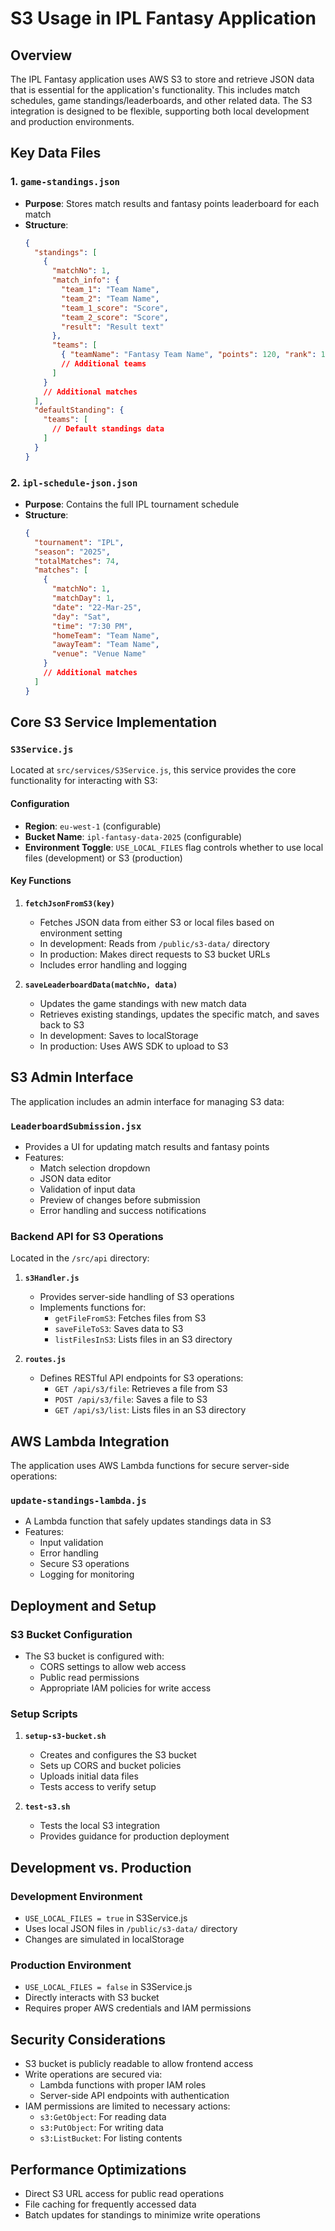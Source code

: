 # S3 Usage in IPL Fantasy Application

## Overview
The IPL Fantasy application uses AWS S3 to store and retrieve JSON data that is essential for the application's functionality. This includes match schedules, game standings/leaderboards, and other related data. The S3 integration is designed to be flexible, supporting both local development and production environments.

## Key Data Files

### 1. `game-standings.json`
- **Purpose**: Stores match results and fantasy points leaderboard for each match
- **Structure**:
  ```json
  {
    "standings": [
      {
        "matchNo": 1,
        "match_info": {
          "team_1": "Team Name",
          "team_2": "Team Name",
          "team_1_score": "Score",
          "team_2_score": "Score",
          "result": "Result text"
        },
        "teams": [
          { "teamName": "Fantasy Team Name", "points": 120, "rank": 1, "note": "Optional note" },
          // Additional teams
        ]
      }
      // Additional matches
    ],
    "defaultStanding": {
      "teams": [
        // Default standings data
      ]
    }
  }
  ```

### 2. `ipl-schedule-json.json`
- **Purpose**: Contains the full IPL tournament schedule
- **Structure**:
  ```json
  {
    "tournament": "IPL",
    "season": "2025",
    "totalMatches": 74,
    "matches": [
      {
        "matchNo": 1,
        "matchDay": 1,
        "date": "22-Mar-25",
        "day": "Sat",
        "time": "7:30 PM",
        "homeTeam": "Team Name",
        "awayTeam": "Team Name",
        "venue": "Venue Name"
      }
      // Additional matches
    ]
  }
  ```

## Core S3 Service Implementation

### `S3Service.js`
Located at `src/services/S3Service.js`, this service provides the core functionality for interacting with S3:

#### Configuration
- **Region**: `eu-west-1` (configurable)
- **Bucket Name**: `ipl-fantasy-data-2025` (configurable)
- **Environment Toggle**: `USE_LOCAL_FILES` flag controls whether to use local files (development) or S3 (production)

#### Key Functions
1. **`fetchJsonFromS3(key)`**
   - Fetches JSON data from either S3 or local files based on environment setting
   - In development: Reads from `/public/s3-data/` directory
   - In production: Makes direct requests to S3 bucket URLs
   - Includes error handling and logging

2. **`saveLeaderboardData(matchNo, data)`**
   - Updates the game standings with new match data
   - Retrieves existing standings, updates the specific match, and saves back to S3
   - In development: Saves to localStorage
   - In production: Uses AWS SDK to upload to S3

## S3 Admin Interface

The application includes an admin interface for managing S3 data:

### `LeaderboardSubmission.jsx`
- Provides a UI for updating match results and fantasy points
- Features:
  - Match selection dropdown
  - JSON data editor
  - Validation of input data
  - Preview of changes before submission
  - Error handling and success notifications

### Backend API for S3 Operations
Located in the `/src/api` directory:

1. **`s3Handler.js`**
   - Provides server-side handling of S3 operations
   - Implements functions for:
     - `getFileFromS3`: Fetches files from S3
     - `saveFileToS3`: Saves data to S3
     - `listFilesInS3`: Lists files in an S3 directory

2. **`routes.js`**
   - Defines RESTful API endpoints for S3 operations:
     - `GET /api/s3/file`: Retrieves a file from S3
     - `POST /api/s3/file`: Saves a file to S3
     - `GET /api/s3/list`: Lists files in an S3 directory

## AWS Lambda Integration

The application uses AWS Lambda functions for secure server-side operations:

### `update-standings-lambda.js`
- A Lambda function that safely updates standings data in S3
- Features:
  - Input validation
  - Error handling
  - Secure S3 operations
  - Logging for monitoring

## Deployment and Setup

### S3 Bucket Configuration
- The S3 bucket is configured with:
  - CORS settings to allow web access
  - Public read permissions
  - Appropriate IAM policies for write access

### Setup Scripts
1. **`setup-s3-bucket.sh`**
   - Creates and configures the S3 bucket
   - Sets up CORS and bucket policies
   - Uploads initial data files
   - Tests access to verify setup

2. **`test-s3.sh`**
   - Tests the local S3 integration
   - Provides guidance for production deployment

## Development vs. Production

### Development Environment
- `USE_LOCAL_FILES = true` in S3Service.js
- Uses local JSON files in `/public/s3-data/` directory
- Changes are simulated in localStorage

### Production Environment
- `USE_LOCAL_FILES = false` in S3Service.js
- Directly interacts with S3 bucket
- Requires proper AWS credentials and IAM permissions

## Security Considerations

- S3 bucket is publicly readable to allow frontend access
- Write operations are secured via:
  - Lambda functions with proper IAM roles
  - Server-side API endpoints with authentication
- IAM permissions are limited to necessary actions:
  - `s3:GetObject`: For reading data
  - `s3:PutObject`: For writing data
  - `s3:ListBucket`: For listing contents

## Performance Optimizations

- Direct S3 URL access for public read operations
- File caching for frequently accessed data
- Batch updates for standings to minimize write operations 